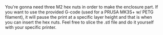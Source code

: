 You're gonna need three M2 hex nuts in order to make the enclosure part. If you want to use the provided G-code (used for a PRUSA MK3S+ w/ PETG filament), it will pause the print at a specific layer height and that is when you can insert the hex nuts. Feel free to slice the .stl file and do it yourself with your specific printer.  
